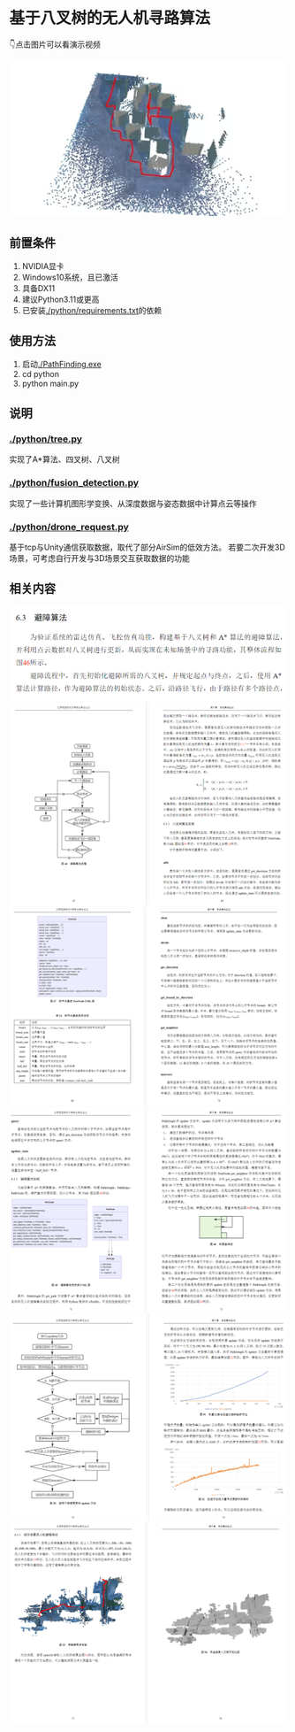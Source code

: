 # 基于八叉树的无人机寻路算法
👇点击图片可以看演示视频

[![演示视频](figures/cover.png)](https://www.bilibili.com/video/BV1hmi9YTEy7)


## 前置条件
1. NVIDIA显卡
2. Windows10系统，且已激活
3. 具备DX11
4. 建议Python3.11或更高
5. 已安装[./python/requirements.txt]()的依赖

## 使用方法
1. 启动[./PathFinding.exe]()
2. cd python
3. python main.py

## 说明
### [./python/tree.py]()
实现了A*算法、四叉树、八叉树
### [./python/fusion_detection.py]()
实现了一些计算机图形学变换、从深度数据与姿态数据中计算点云等操作
### [./python/drone_request.py]()
基于tcp与Unity通信获取数据，取代了部分AirSim的低效方法。
若要二次开发3D场景，可考虑自行开发与3D场景交互获取数据的功能

## 相关内容
![](figures/1.png)
![](figures/2.png)
![](figures/3.png)
![](figures/4.png)
![](figures/5.png)
![](figures/6.png)